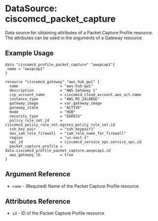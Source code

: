 # DataSource: ciscomcd_packet_capture
Data source for obtaining attributes of a Packet Capture Profile resource.  The attributes can be used in the arguments of a Gateway resource.

## Example Usage
```hcl
data "ciscomcd_profile_packet_capture" "awspcap1"{
 name = "awspcap1"
}

resource "ciscomcd_gateway" "aws_hub_gw1" {
  name                   = "aws-hub-gw1"
  description            = "AWS Gateway 1"
  csp_account_name       = ciscomcd_cloud_account.aws_act.name
  instance_type          = "AWS_M5_2XLARGE"
  gateway_image          = var.gateway_image
  gateway_state          = "ACTIVE"
  mode                   = "HUB"
  security_type          = "EGRESS"
  policy_rule_set_id     = ciscomcd_policy_rule_set.egress_policy_rule_set.id
  ssh_key_pair           = "ssh_keypair1"
  aws_iam_role_firewall  = "iam_role_name_for_firewall"
  region                 = "us-east-1"
  vpc_id                 = ciscomcd_service_vpc.service_vpc.id
  packet_capture_profile = data.ciscomcd_profile_packet_capture.awspcap1.id
  aws_gateway_lb         = true
}
```

## Argument Reference
* `name` - (Required) Name of the Packet Capture Profile resource

## Attributes Reference
* `id` - ID of the Packet Capture Profile resource
